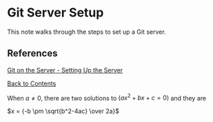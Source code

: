 # Git Server Setup

This note walks through the steps to set up a Git server.



## References
[Git on the Server - Setting Up the Server](https://git-scm.com/book/en/v2/Git-on-the-Server-Setting-Up-the-Server)

[Back to Contents](../README.md)


When $a \ne 0$, there are two solutions to $(ax^2 + bx + c = 0)$ and they are

$x = {-b \pm \sqrt{b^2-4ac} \over 2a}$
